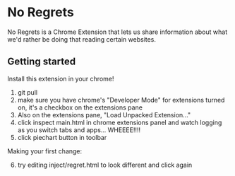 No Regrets
==========

No Regrets is a Chrome Extension that lets us share information about what we'd rather be doing that reading certain websites.


## Getting started

Install this extension in your chrome!

1. git pull
2. make sure you have chrome's "Developer Mode" for extensions turned on, it's a checkbox on the extensions pane
3. Also on the extensions pane, "Load Unpacked Extension..."
4. click inspect main.html in chrome extensions panel and watch logging as you switch tabs and apps... WHEEEE!!!!
5. click piechart button in toolbar

Making your first change:

6.  try editing inject/regret.html to look different and click again
